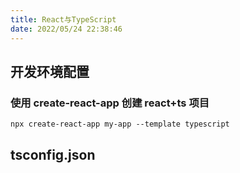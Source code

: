 ```yaml
---
title: React与TypeScript
date: 2022/05/24 22:38:46
---
```


## 开发环境配置

### 使用 create-react-app 创建 react+ts 项目

```shell
npx create-react-app my-app --template typescript
```

## tsconfig.json
